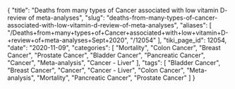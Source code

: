 {
    "title": "Deaths from many types of Cancer associated with low vitamin D- review of meta-analyses",
    "slug": "deaths-from-many-types-of-cancer-associated-with-low-vitamin-d-review-of-meta-analyses",
    "aliases": [
        "/Deaths+from+many+types+of+Cancer+associated+with+low+vitamin+D-+review+of+meta-analyses+Sept+2020",
        "/12054"
    ],
    "tiki_page_id": 12054,
    "date": "2020-11-09",
    "categories": [
        "Mortality",
        "Colon Cancer",
        "Breast Cancer",
        "Prostate Cancer",
        "Bladder Cancer",
        "Pancreatic Cancer",
        "Cancer",
        "Meta-analysis",
        "Cancer - Liver"
    ],
    "tags": [
        "Bladder Cancer",
        "Breast Cancer",
        "Cancer",
        "Cancer - Liver",
        "Colon Cancer",
        "Meta-analysis",
        "Mortality",
        "Pancreatic Cancer",
        "Prostate Cancer"
    ]
}